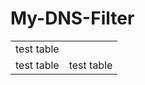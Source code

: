 # My-DNS-Filter
<table>
  <tr><td>
    test table
    </td></tr>
<tr>
  <td>
    test table
  </td>
    <td>
    test table
  </td>
</tr>
</table>
